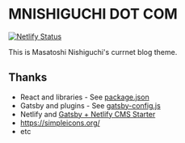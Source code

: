 # MNISHIGUCHI DOT COM

[![Netlify Status](https://api.netlify.com/api/v1/badges/d0207934-cd7a-4839-a892-a7c9c605ed9e/deploy-status)](https://app.netlify.com/sites/mnishiguchi/deploys)

This is Masatoshi Nishiguchi's currnet blog theme.

## Thanks

- React and libraries - See [package.json](./package.json)
- Gatsby and plugins - See [gatsby-config.js](./gatsby-config.js)
- Netlify and [Gatsby + Netlify CMS Starter](https://templates.netlify.com/template/gatsby-blog-with-netlify-cms/)
- https://simpleicons.org/
- etc
